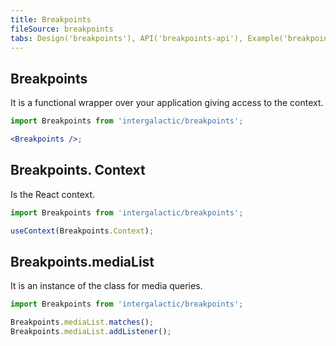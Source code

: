 ```yaml
---
title: Breakpoints
fileSource: breakpoints
tabs: Design('breakpoints'), API('breakpoints-api'), Example('breakpoints-code'), Changelog('breakpoints-changelog')
---
```


## Breakpoints

It is a functional wrapper over your application giving access to the context.

```jsx
import Breakpoints from 'intergalactic/breakpoints';

<Breakpoints />;
```

## Breakpoints. Context

Is the React context.

```jsx
import Breakpoints from 'intergalactic/breakpoints';

useContext(Breakpoints.Context);
```

## Breakpoints.mediaList

It is an instance of the class for media queries.

```jsx
import Breakpoints from 'intergalactic/breakpoints';

Breakpoints.mediaList.matches();
Breakpoints.mediaList.addListener();
```
